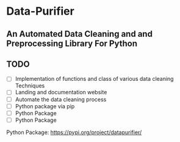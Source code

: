 # Data-Purifier

## An Automated Data Cleaning and and Preprocessing Library For Python

## TODO

- [ ] Implementation of functions and class of various data cleaning Techniques
- [ ] Landing and documentation website
- [ ] Automate the data cleaning process
- [ ] Python package via pip
- [ ] Python Package
- [ ] Python Package

Python Package: https://pypi.org/project/datapurifier/